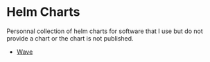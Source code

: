 # Helm Charts

Personnal collection of helm charts for software that I use but do not provide a chart or the chart is not published.

- [Wave](https://github.com/pusher/wave)
